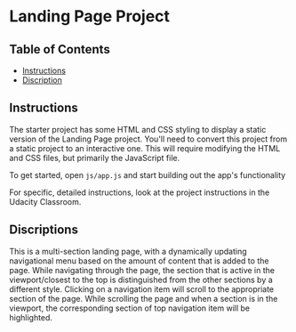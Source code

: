 # Landing Page Project

## Table of Contents

* [Instructions](#instructions)
* [Discription](#discriptions)

## Instructions

The starter project has some HTML and CSS styling to display a static version of the Landing Page project. You'll need to convert this project from a static project to an interactive one. This will require modifying the HTML and CSS files, but primarily the JavaScript file.

To get started, open `js/app.js` and start building out the app's functionality

For specific, detailed instructions, look at the project instructions in the Udacity Classroom.


## Discriptions

This is a multi-section landing page, with a dynamically updating navigational menu based on the amount of content that is added to the page.
While navigating through the page, the section that is active in the viewport/closest to the top is distinguished from the other sections by a different style.
Clicking on a navigation item will scroll to the appropriate section of the page.
While scrolling the page and when a section is in the viewport, the corresponding section of top navigation item will be highlighted.
